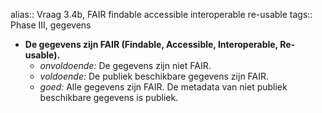 alias:: Vraag 3.4b, FAIR findable accessible interoperable re-usable
tags:: Phase III, gegevens

- **De gegevens zijn FAIR (Findable, Accessible, Interoperable, Re-usable).**
	- *onvoldoende:* De gegevens zijn niet FAIR.
	- *voldoende:* De publiek beschikbare gegevens zijn FAIR.
	- *goed:* Alle gegevens zijn FAIR. De metadata van niet publiek beschikbare gegevens is publiek.
